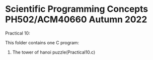 # Scientific Programming Concepts PH502/ACM40660 Autumn 2022

Practical 10:

This folder contains one C program:
1) The tower of hanoi puzzle(Practical10.c)


